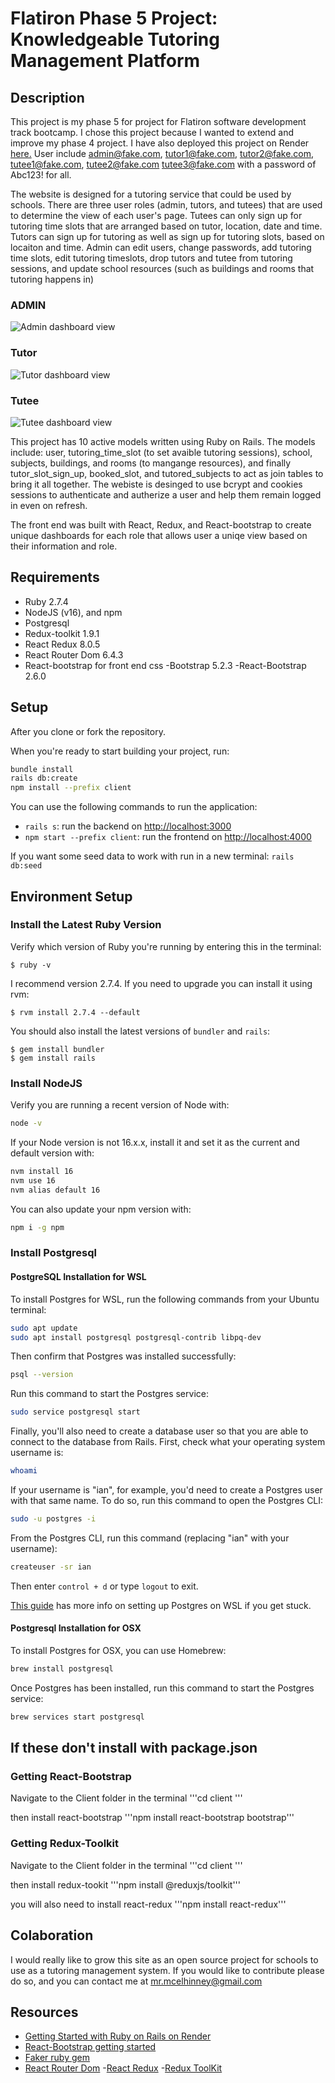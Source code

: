 # Flatiron Phase 5 Project: Knowledgeable Tutoring Management Platform

## Description

This project is my phase 5 for project for Flatiron software development track bootcamp. I chose this project because I wanted to extend and improve my phase 4 project. I have also deployed this project on Render [here.](https://knowledgeable-tutoring-platform-2-0.onrender.com)
User include admin@fake.com, tutor1@fake.com, tutor2@fake.com, tutee1@fake.com, tutee2@fake.com tutee3@fake.com with a password of Abc123! for all.

The website is designed for a tutoring service that could be used by schools. There are three user roles (admin, tutors, and tutees) that are used to determine the view of each user's page. Tutees can only sign up for tutoring time slots that are arranged based on tutor, location, date and time. Tutors can sign up for tutoring as well as sign up for tutoring slots, based on locaiton and time. Admin can edit users, change passwords, add tutoring time slots, edit tutoring timeslots, drop tutors and tutee from tutoring sessions, and update school resources (such as buildings and rooms that tutoring happens in)

### ADMIN

![Admin dashboard view](/README_IMAGES/admin_dashboard.png)

### Tutor

![Tutor dashboard view](/README_IMAGES/tutor_dashboard.png)

### Tutee

![Tutee dashboard view](/README_IMAGES/tutee_dashboard.png)

This project has 10 active models written using Ruby on Rails. The models include: user, tutoring_time_slot (to set avaible tutoring sessions), school, subjects, buildings, and rooms (to mangange resources), and finally tutor_slot_sign_up, booked_slot, and tutored_subjects to act as join tables to bring it all together. The webiste is desinged to use bcrypt and cookies sessions to authenticate and autherize a user and help them remain logged in even on refresh.

The front end was built with React, Redux, and React-bootstrap to create unique dashboards for each role that allows user a uniqe view based on their information and role.

## Requirements

- Ruby 2.7.4
- NodeJS (v16), and npm
- Postgresql
- Redux-toolkit 1.9.1
- React Redux 8.0.5
- React Router Dom 6.4.3
- React-bootstrap for front end css
  -Bootstrap 5.2.3
  -React-Bootstrap 2.6.0

## Setup

After you clone or fork the repository.

When you're ready to start building your project, run:

```sh
bundle install
rails db:create
npm install --prefix client
```

You can use the following commands to run the application:

- `rails s`: run the backend on [http://localhost:3000](http://localhost:3000)
- `npm start --prefix client`: run the frontend on
  [http://localhost:4000](http://localhost:4000)

If you want some seed data to work with run in a new terminal:
`rails db:seed`

## Environment Setup

### Install the Latest Ruby Version

Verify which version of Ruby you're running by entering this in the terminal:

```console
$ ruby -v
```

I recommend version 2.7.4. If you need to upgrade you can install it using rvm:

```console
$ rvm install 2.7.4 --default
```

You should also install the latest versions of `bundler` and `rails`:

```console
$ gem install bundler
$ gem install rails
```

### Install NodeJS

Verify you are running a recent version of Node with:

```sh
node -v
```

If your Node version is not 16.x.x, install it and set it as the current and
default version with:

```sh
nvm install 16
nvm use 16
nvm alias default 16
```

You can also update your npm version with:

```sh
npm i -g npm
```

### Install Postgresql

#### PostgreSQL Installation for WSL

To install Postgres for WSL, run the following commands from your Ubuntu terminal:

```sh
sudo apt update
sudo apt install postgresql postgresql-contrib libpq-dev
```

Then confirm that Postgres was installed successfully:

```sh
psql --version
```

Run this command to start the Postgres service:

```sh
sudo service postgresql start
```

Finally, you'll also need to create a database user so that you are able to
connect to the database from Rails. First, check what your operating system
username is:

```sh
whoami
```

If your username is "ian", for example, you'd need to create a Postgres user
with that same name. To do so, run this command to open the Postgres CLI:

```sh
sudo -u postgres -i
```

From the Postgres CLI, run this command (replacing "ian" with your username):

```sh
createuser -sr ian
```

Then enter `control + d` or type `logout` to exit.

[This guide][postgresql wsl] has more info on setting up Postgres on WSL if you
get stuck.

[postgresql wsl]: https://docs.microsoft.com/en-us/windows/wsl/tutorials/wsl-database#install-postgresql

#### Postgresql Installation for OSX

To install Postgres for OSX, you can use Homebrew:

```sh
brew install postgresql
```

Once Postgres has been installed, run this command to start the Postgres
service:

```sh
brew services start postgresql
```

## If these don't install with package.json

### Getting React-Bootstrap

Navigate to the Client folder in the terminal
'''cd client '''

then install react-bootstrap
'''npm install react-bootstrap bootstrap'''

### Getting Redux-Toolkit

Navigate to the Client folder in the terminal
'''cd client '''

then install redux-tookit
'''npm install @reduxjs/toolkit'''

you will also need to install react-redux
'''npm install react-redux'''

## Colaboration

I would really like to grow this site as an open source project for schools to use as a tutoring management system. If you would like to contribute please do so, and you can contact me at mr.mcelhinney@gmail.com

## Resources

- [Getting Started with Ruby on Rails on Render](https://render.com/docs/deploy-rails)
- [React-Bootstrap getting started](https://react-bootstrap.github.io/getting-started/introduction)
- [Faker ruby gem](https://github.com/faker-ruby/faker)
- [React Router Dom](https://reactrouter.com/en/main) -[React Redux](https://react-redux.js.org/introduction/getting-started) -[Redux ToolKit](https://redux-toolkit.js.org/introduction/getting-started)
